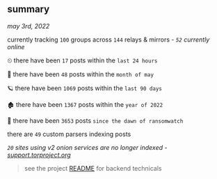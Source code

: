 
## summary
_may 3rd, 2022_

currently tracking `100` groups across `144` relays & mirrors - _`52` currently online_

⏲ there have been `17` posts within the `last 24 hours`

🦈 there have been `48` posts within the `month of may`

🪐 there have been `1069` posts within the `last 90 days`

🏚 there have been `1367` posts within the `year of 2022`

🦕 there have been `3653` posts `since the dawn of ransomwatch`

there are `49` custom parsers indexing posts

_`20` sites using v2 onion services are no longer indexed - [support.torproject.org](https://support.torproject.org/onionservices/v2-deprecation/)_

> see the project [README](https://github.com/thetanz/ransomwatch#ransomwatch--) for backend technicals
